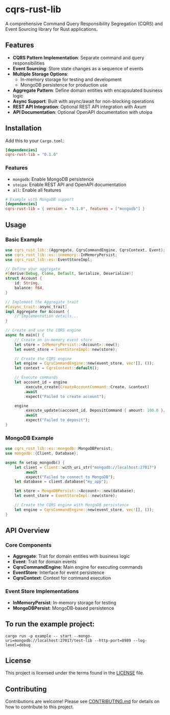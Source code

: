 # cqrs-rust-lib

A comprehensive Command Query Responsibility Segregation (CQRS) and Event Sourcing library for Rust applications.

## Features

- **CQRS Pattern Implementation**: Separate command and query responsibilities
- **Event Sourcing**: Store state changes as a sequence of events
- **Multiple Storage Options**:
    - In-memory storage for testing and development
    - MongoDB persistence for production use
- **Aggregate Pattern**: Define domain entities with encapsulated business logic
- **Async Support**: Built with async/await for non-blocking operations
- **REST API Integration**: Optional REST API integration with Axum
- **API Documentation**: Optional OpenAPI documentation with utoipa

## Installation

Add this to your `Cargo.toml`:

```toml
[dependencies]
cqrs-rust-lib = "0.1.0"
```

### Features

- `mongodb`: Enable MongoDB persistence
- `utoipa`: Enable REST API and OpenAPI documentation
- `all`: Enable all features

```toml
# Example with MongoDB support
[dependencies]
cqrs-rust-lib = { version = "0.1.0", features = ["mongodb"] }
```

## Usage

### Basic Example

```rust
use cqrs_rust_lib::{Aggregate, CqrsCommandEngine, CqrsContext, Event};
use cqrs_rust_lib::es::inmemory::InMemoryPersist;
use cqrs_rust_lib::es::EventStoreImpl;

// Define your aggregate
#[derive(Debug, Clone, Default, Serialize, Deserialize)]
struct Account {
    id: String,
    balance: f64,
}

// Implement the Aggregate trait
#[async_trait::async_trait]
impl Aggregate for Account {
    // Implementation details...
}

// Create and use the CQRS engine
async fn main() {
    // Create an in-memory event store
    let store = InMemoryPersist::<Account>::new();
    let event_store = EventStoreImpl::new(store);

    // Create the CQRS engine
    let engine = CqrsCommandEngine::new(event_store, vec![], ());
    let context = CqrsContext::default();

    // Execute commands
    let account_id = engine
        .execute_create(CreateAccountCommand::Create, &context)
        .await
        .expect("Failed to create account");

    engine
        .execute_update(&account_id, DepositCommand { amount: 100.0 }, &context)
        .await
        .expect("Failed to deposit");
}
```

### MongoDB Example

```rust
use cqrs_rust_lib::es::mongodb::MongoDBPersist;
use mongodb::{Client, Database};

async fn setup_mongodb() {
    let client = Client::with_uri_str("mongodb://localhost:27017")
        .await
        .expect("Failed to connect to MongoDB");
    let database = client.database("my_app");

    let store = MongoDBPersist::<Account>::new(database);
    let event_store = EventStoreImpl::new(store);

    // Create the CQRS engine with MongoDB persistence
    let engine = CqrsCommandEngine::new(event_store, vec![], ());
}
```

## API Overview

### Core Components

- **Aggregate**: Trait for domain entities with business logic
- **Event**: Trait for domain events
- **CqrsCommandEngine**: Main engine for executing commands
- **EventStore**: Interface for event persistence
- **CqrsContext**: Context for command execution

### Event Store Implementations

- **InMemoryPersist**: In-memory storage for testing
- **MongoDBPersist**: MongoDB-based persistence

## To run the example project:

```shell
cargo run -p example -- start --mongo-uri=mongodb://localhost:27017/test-lib --http-port=8989 --log-level=debug
```

## License

This project is licensed under the terms found in the [LICENSE](LICENSE) file.

## Contributing

Contributions are welcome! Please see [CONTRIBUTING.md](CONTRIBUTING.md) for details on how to contribute to this
project.